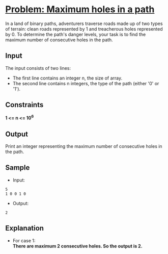 # [Problem: Maximum holes in a path](https://my.newtonschool.co/playground/code/bce87f58ds8z)

In a land of binary paths, adventurers traverse roads made up of two types of terrain: clean roads represented by 1 and treacherous holes represented by 0. To determine the path's danger levels, your task is to find the maximum number of consecutive holes in the path.

## Input

The input consists of two lines:

- The first line contains an integer n, the size of array.
- The second line contains n integers, the type of the path (either '0' or '1').

## Constraints

**1 <= n <= 10<sup>6</sup>**

## Output

Print an integer representing the maximum number of consecutive holes in the path.

## Sample

- Input:
```
5
1 0 0 1 0
```

- Output:
```
2
```

## Explanation

- For case 1: <br> **There are maximum 2 consecutive holes. So the output is 2.**
